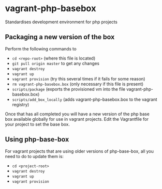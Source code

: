 vagrant-php-basebox
===================

Standardises development environment for php projects

## Packaging a new version of the box

Perform the following commands to

- ```cd <repo-root>``` (where this file is located)
- ```git pull origin master``` to get any changes
- ```vagrant destroy```
- ```vagrant up```
- ```vagrant provision``` (try this several times if it fails for some reason)
- ```rm vagrant-php-basebox.box``` (only necessary if this file is present)
- ```scripts/package``` (exports the provisioned vm into the file vagrant-php-basebox.box)
- ```scripts/add_box_locally``` (adds vagrant-php-basebox.box to the vagrant registry)

Once that has all completed you will have a new version of the php base box available globally
for use in vagrant projects. Edit the Vagrantfile for your project to set the base box.

## Using php-base-box

For vagrant projects that are using older versions of php-base-box, all you need
to do to update them is:

- ```cd <project-root>```
- ```vagrant destroy```
- ```vagrant up```
- ```vagrant provision```
